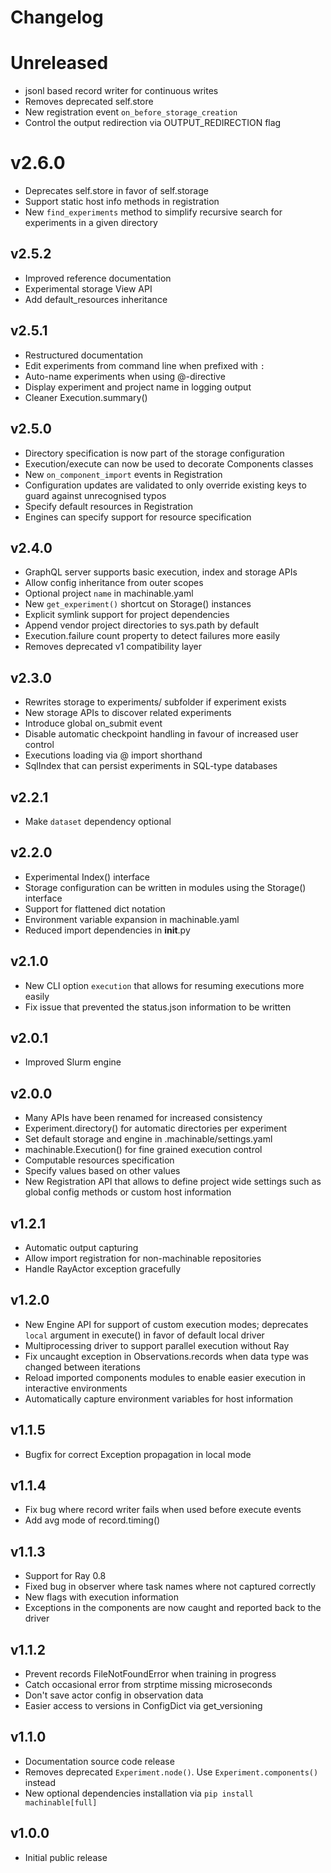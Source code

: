 # Changelog

<!-- Please add changes under the Unreleased section that reads 'No current changes' otherwise -->

# Unreleased

- jsonl based record writer for continuous writes 
- Removes deprecated self.store
- New registration event `on_before_storage_creation`
- Control the output redirection via OUTPUT_REDIRECTION flag

# v2.6.0

- Deprecates self.store in favor of self.storage
- Support static host info methods in registration 
- New `find_experiments` method to simplify recursive search for experiments in a given directory

## v2.5.2

 - Improved reference documentation
 - Experimental storage View API
 - Add default_resources inheritance

## v2.5.1

 - Restructured documentation
 - Edit experiments from command line when prefixed with `:`
 - Auto-name experiments when using @-directive
 - Display experiment and project name in logging output
 - Cleaner Execution.summary()

## v2.5.0
 
 - Directory specification is now part of the storage configuration
 - Execution/execute can now be used to decorate Components classes
 - New `on_component_import` events in Registration
 - Configuration updates are validated to only override existing keys to guard against unrecognised typos
 - Specify default resources in Registration
 - Engines can specify support for resource specification

## v2.4.0

 - GraphQL server supports basic execution, index and storage APIs
 - Allow config inheritance from outer scopes
 - Optional project `name` in machinable.yaml
 - New `get_experiment()` shortcut on Storage() instances
 - Explicit symlink support for project dependencies
 - Append vendor project directories to sys.path by default
 - Execution.failure count property to detect failures more easily
 - Removes deprecated v1 compatibility layer

## v2.3.0

- Rewrites storage to experiments/ subfolder if experiment exists
- New storage APIs to discover related experiments
- Introduce global on_submit event
- Disable automatic checkpoint handling in favour of increased user control
- Executions loading via @ import shorthand
- SqlIndex that can persist experiments in SQL-type databases

## v2.2.1

- Make `dataset` dependency optional

## v2.2.0

 - Experimental Index() interface
 - Storage configuration can be written in modules using the Storage() interface
 - Support for flattened dict notation
 - Environment variable expansion in machinable.yaml
 - Reduced import dependencies in __init__.py

## v2.1.0

 - New CLI option `execution` that allows for resuming executions more easily
 - Fix issue that prevented the status.json information to be written

## v2.0.1

 - Improved Slurm engine

## v2.0.0

  - Many APIs have been renamed for increased consistency
  - Experiment.directory() for automatic directories per experiment
  - Set default storage and engine in .machinable/settings.yaml
  - machinable.Execution() for fine grained execution control
  - Computable resources specification
  - Specify values based on other values
  - New Registration API that allows to define project wide settings such as global config methods or custom host information

## v1.2.1

  - Automatic output capturing
  - Allow import registration for non-machinable repositories
  - Handle RayActor exception gracefully

## v1.2.0

  - New Engine API for support of custom execution modes; deprecates ``local`` argument in execute() in favor of default local driver
  - Multiprocessing driver to support parallel execution without Ray
  - Fix uncaught exception in Observations.records when data type was changed between iterations
  - Reload imported components modules to enable easier execution in interactive environments
  - Automatically capture environment variables for host information

## v1.1.5

  - Bugfix for correct Exception propagation in local mode

## v1.1.4

  - Fix bug where record writer fails when used before execute events
  - Add avg mode of record.timing()

## v1.1.3

  - Support for Ray 0.8
  - Fixed bug in observer where task names where not captured correctly
  - New flags with execution information
  - Exceptions in the components are now caught and reported back to the driver

## v1.1.2

  - Prevent records FileNotFoundError when training in progress
  - Catch occasional error from strptime missing microseconds
  - Don't save actor config in observation data
  - Easier access to versions in ConfigDict via get_versioning

## v1.1.0

  - Documentation source code release
  - Removes deprecated ``Experiment.node()``. Use ``Experiment.components()`` instead
  - New optional dependencies installation via ``pip install machinable[full]``

## v1.0.0

  - Initial public release